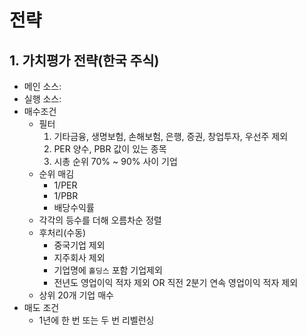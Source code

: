 # 전략 

## 1. 가치평가 전략(한국 주식)

- 메인 소스:
- 실행 소스:
- 매수조건
    - 필터
        1. 기타금융, 생명보험, 손해보험, 은행, 증권, 창업투자, 우선주 제외
        2. PER 양수, PBR 값이 있는 종목
        3. 시총 순위 70% ~ 90% 사이 기업
    - 순위 매김
        - 1/PER
        - 1/PBR
        - 배당수익률
    - 각각의 등수를 더해 오름차순 정렬
    - 후처리(수동)
        - 중국기업 제외
        - 지주회사 제외
        - 기업명에 `홀딩스` 포함 기업제외
        - 전년도 영업이익 적자 제외 OR 직전 2분기 연속 영업이익 적자 제외
    - 상위 20개 기업 매수
- 매도 조건
    - 1년에 한 번 또는 두 번 리벨런싱
